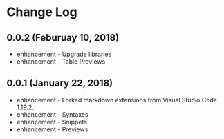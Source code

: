 # Change Log

## 0.0.2 (Feburuay 10, 2018)
* enhancement - Upgrade libraries
* enhancement - Table Previews

## 0.0.1 (January 22, 2018)
* enhancement - Forked markdown extensions from Visual Studio Code 1.19.2.
* enhancement - Syntaxes
* enhancement - Snippets
* enhancement - Previews
